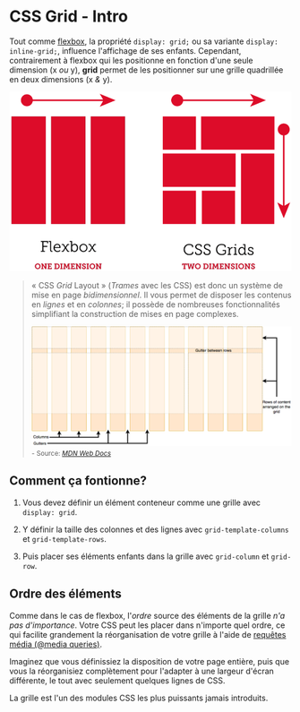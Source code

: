 
# CSS Grid - Intro

Tout comme [flexbox](https://tim-montmorency.com/timdoc/582-211/css/flexbox/), la propriété `display: grid;` ou sa variante `display: inline-grid;`, influence l'affichage de ses enfants. Cependant, contrairement à flexbox qui les positionne en fonction d'une seule dimension (x *ou* y), **grid** permet de les positionner sur une grille quadrillée en deux dimensions
(x *&* y).

![](../assets/flexbox-compared-css-grid.png)

> « CSS *Grid* Layout » (*Trames* avec les CSS) est donc un système de mise en page *bidimensionnel*. Il vous permet de disposer les contenus en *lignes* et en *colonnes*; il possède de nombreuses fonctionnalités simplifiant la construction de mises en page complexes.
>
> ![La trame  est composée de rangées, colonnes et d'espace entre pistes](../assets/grid-col-row-gap.png)
> <small>- Source: <cite>[MDN Web Docs](https://developer.mozilla.org/fr/docs/Learn_web_development/Core/CSS_layout/Grids)</cite></small>

## Comment ça fontionne?

1. Vous devez définir un élément conteneur comme une grille avec `display: grid`.

2. Y définir la taille des colonnes et des lignes avec `grid-template-columns` et `grid-template-rows`.

3. Puis placer ses éléments enfants dans la grille avec `grid-column` et `grid-row`.

## Ordre des éléments

Comme dans le cas de flexbox, l'*ordre* source des éléments de la grille *n'a pas d'importance*. Votre CSS peut les placer dans n'importe quel ordre, ce qui facilite grandement la réorganisation de votre grille à l'aide de [requêtes média (@media queries)](https://tim-montmorency.com/timdoc/582-211/css/media-queries/). 

Imaginez que vous définissiez la disposition de votre page entière, puis que vous la réorganisiez complètement pour l'adapter à une largeur d'écran différente, le tout avec seulement quelques lignes de CSS. 

La grille est l'un des modules CSS les plus puissants jamais introduits.
